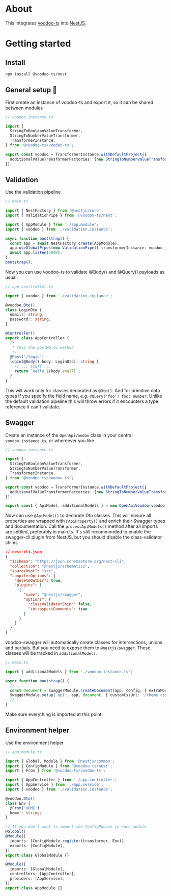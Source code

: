 # About

This integrates [voodoo-ts](https://github.com/voodoo-ts/voodoo-ts) into [NestJS](https://docs.nestjs.com/).

# Getting started

## Install

```bash
npm install @voodoo-ts/nest
```

## General setup 🫡

First create an instance of voodoo-ts and export it, so it can be shared between modules

```ts
// voodoo.instance.ts

import {
  StringToBooleanValueTransformer,
  StringToNumberValueTransformer,
  TransformerInstance,
} from '@voodoo-ts/voodoo-ts';

export const voodoo = TransformerInstance.withDefaultProject({
  additionalValueTransformerFactories: [new StringToNumberValueTransformer(), new StringToBooleanValueTransformer()],
});
```

## Validation

Use the validation pipeline

```ts
// main.ts

import { NestFactory } from '@nestjs/core';
import { ValidationPipe } from '@voodoo-ts/nest';

import { AppModule } from './app.module';
import { voodoo } from './validation.instance';

async function bootstrap() {
  const app = await NestFactory.create(AppModule);
  app.useGlobalPipes(new ValidationPipe({ transformerInstance: voodoo }));
  await app.listen(3000);
}
bootstrap();
```

Now you can use voodoo-ts to validate @Body() and @Query() payloads as usual.

```ts
// app.constroller.ts

import { voodoo } from './validation.instance';

@voodoo.Dto()
class LoginDto {
  email!: string;
  password!: string;
}

@Controller()
export class AppController {
  /*
   * This the postHello method
   */
  @Post('/login')
  login(@Body() body: LoginDto): string {
    // ... stuff ...
    return `Hello ${body.email}`;
  }
}
```

This will work only for classes decorated as `@Dto()`. And for primitive data types if you specify the field name, e.g.
`@Query('foo') foo: number`. Unlike the default validation pipeline this will throw errors if it encounters a type reference
it can't validate.

## Swagger

Create an instance of the `OpenApiVoodoo` class in your central `voodoo.instance.ts`, or whereever you like.

```ts
// voodoo.instance.ts

import {
  StringToBooleanValueTransformer,
  StringToNumberValueTransformer,
  TransformerInstance,
} from '@voodoo-ts/voodoo-ts';

export const voodoo = TransformerInstance.withDefaultProject({
  additionalValueTransformerFactories: [new StringToNumberValueTransformer(), new StringToBooleanValueTransformer()],
});

export const { ApiModel, additionalModels } = new OpenApiVoodoo(voodoo).unwrap();
```

Now can use `@ApiModel()` to decorate Dto classes. This will ensure all properties are wrapped with `@ApiProperty()` and enrich
their Swagger types and documentation.
Call the `processApiModels()` method after all imports are settled, preferably in main.ts.
It's still recommended to enable the swagger-cli plugin from NestJS, but you should disable
the class-validator shims

```json
// nest-cli.json
{
  "$schema": "https://json.schemastore.org/nest-cli",
  "collection": "@nestjs/schematics",
  "sourceRoot": "src",
  "compilerOptions": {
    "deleteOutDir": true,
    "plugins": [
      {
        "name": "@nestjs/swagger",
        "options": {
          "classValidatorShim": false,
          "introspectComments": true
        }
      }
    ]
  }
}
```

voodoo-swagger will automatically create classes for intersections, unions and partials. But you need to expose them to
`@nestjs/swagger`. These classes will be tracked in `additionalModels`.

```ts
// main.ts

import { additionalModels } from './voodoo.instance.ts';

async function bootstrap() {
  // ...
  const document = SwaggerModule.createDocument(app, config, { extraModels: additionalModels });
  SwaggerModule.setup('api', app, document, { customCssUrl: '/theme.css' });
  // ...
}
```

Make sure everything is imported at this point.

## Environment helper

Use the environment helper

```ts
// app.module.ts

import { Global, Module } from '@nestjs/common';
import { ConfigModule } from '@voodoo-ts/nest';
import { From } from '@voodoo-ts/voodoo-ts';

import { AppController } from './app.controller';
import { AppService } from './app.service';
import { voodoo } from './validation.instance';

@voodoo.Dto()
class Env {
  @From('HOME')
  home!: string;
}

// If you don't want to import the ConfigModule in each module
@Global()
@Module({
  imports: [ConfigModule.register(transformer, Env)],
  exports: [ConfigModule],
})
export class GlobalModule {}

@Module({
  imports: [GlobalModule],
  controllers: [AppController],
  providers: [AppService],
})
export class AppModule {}
```
